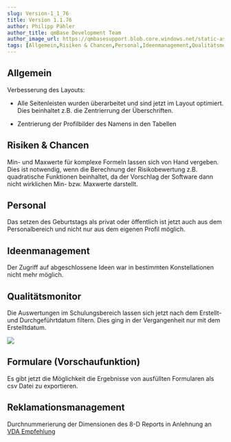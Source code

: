 ```yaml
---
slug: Version-1_1_76
title: Version 1.1.76
author: Philipp Pähler
author_title: qmBase Development Team
author_image_url: https://qmbasesupport.blob.core.windows.net/static-assets/img/persons/paehler_round.png
tags: [Allgemein,Risiken & Chancen,Personal,Ideenmanagement,Qualitätsmonitor,Formulare (Vorschaufunktion),Reklamationsmanagement,Changelog]
---
```

## Allgemein

Verbesserung des Layouts:

*   Alle Seitenleisten wurden überarbeitet und sind jetzt im Layout optimiert. Dies beinhaltet z.B. die Zentrierrung der Überschriften.

*   Zentrierung der Profilbilder des Namens in den Tabellen

## Risiken & Chancen

Min- und Maxwerte für komplexe Formeln lassen sich von Hand vergeben. Dies ist notwendig, wenn die Berechnung der Risikobewertung z.B. quadratische Funktionen beinhaltet, da der Vorschlag der Software dann nicht wirklichen Min- bzw. Maxwerte darstellt.

## Personal

Das setzen des Geburtstags als privat oder öffentlich ist jetzt auch aus dem Personalbereich und nicht nur aus dem eigenen Profil möglich.

## Ideenmanagement

Der Zugriff auf abgeschlossene Ideen war in bestimmten Konstellationen nicht mehr möglich.

## Qualitätsmonitor

Die Auswertungen im Schulungsbereich lassen sich jetzt nach dem Erstellt- und Durchgeführtdatum filtern. Dies ging in der Vergangenheit nur mit dem Erstelltdatum.

![](https://caqadmin.blob.core.windows.net/releasenotes/61-images/mceclip0.png)

## Formulare (Vorschaufunktion)

Es gibt jetzt die Möglichkeit die Ergebnisse von ausfüllten Formularen als csv Datei zu exportieren.

## Reklamationsmanagement

Durchnummerierung der Dimensionen des 8-D Reports in Anlehnung an [VDA Empfehlung](https://vda-qmc.de/fileadmin/redakteur/Publikationen/Gelbdrucke/8D/VDA_Gelbband_8D.pdf)